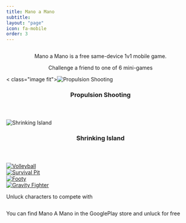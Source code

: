 ```yaml
---
title: Mano a Mano
subtitle:
layout: "page"
icon: fa-mobile
order: 3
---
```


<a href="#" class="image featured"><img src="assets/images/pic08.jpg" alt="" /></a>




<p><center>Mano a Mano is a free same-device 1v1 mobile game.</center> </p>


<p><center> Challenge a friend to one of 6 mini-games </center> </p>


  <div class="row">
    <div class="4u 12u$(mobile)">
      <div class="item">
        < class="image fit"><img src="{{ 'assets/images/pic02.jpg' | relative_url }}" alt="Propulsion Shooting" /></a>
        <header>
          <h3>Propulsion Shooting</h3>
        </header>
      </div>
      <div class="item">
        <a class="image fit"><img src="{{ 'assets/images/pic03.jpg' | relative_url }}" alt="Shrinking Island" /></a>
        <header>
          <h3>Shrinking Island</h3>
        </header>
      </div>
    </div>
    <div class="4u 12u$(mobile)">
      <div class="item">
        <a href="#" class="image fit"><img src="{{ 'assets/images/pic04.jpg' | relative_url }}" alt="Volleyball" /></a>
      </div>
      <div class="item">
        <a href="#" class="image fit"><img src="{{ 'assets/images/pic05.jpg' | relative_url }}" alt="Survival Pit" /></a>
      </div>
    </div>
    <div class="4u 12u$(mobile)">
      <div class="item">
        <a href="#" class="image fit"><img src="{{ 'assets/images/pic06.jpg' | relative_url }}" alt="Footy" /></a>
      </div>
      <div class="item">
        <a href="#" class="image fit"><img src="{{ 'assets/images/pic07.jpg' | relative_url }}" alt="Gravity Fighter" /></a>
      </div>
    </div>
  </div>

<p>Unluck characters to compete with</p>

<a href="#" class="image featured"><img src="assets/images/pic08.jpg" alt="" /></a>

You can find Mano A Mano in the GooglePlay store and unluck for free




